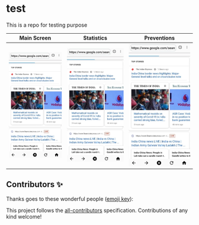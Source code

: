 # test
This is a repo for testing purpose 

| Main Screen | Statistics |  Preventions |
|:-:|:-:|:-:|
| ![Fist](media/img1.png?raw=true) | ![3](media/img1.png?raw=true) | ![3](media/img1.png?raw=true) |

## Contributors ✨

Thanks goes to these wonderful people ([emoji key](https://allcontributors.org/docs/en/emoji-key)):

<!-- ALL-CONTRIBUTORS-BADGE:START - Do not remove or modify this section --> 
<!-- prettier-ignore-start -->
<!-- markdownlint-disable -->

    

  
<!-- markdownlint-restore -->
<!-- prettier-ignore-end -->

<!-- ALL-CONTRIBUTORS-LIST:END -->

This project follows the [all-contributors](https://github.com/all-contributors/all-contributors) specification. Contributions of any kind welcome!




